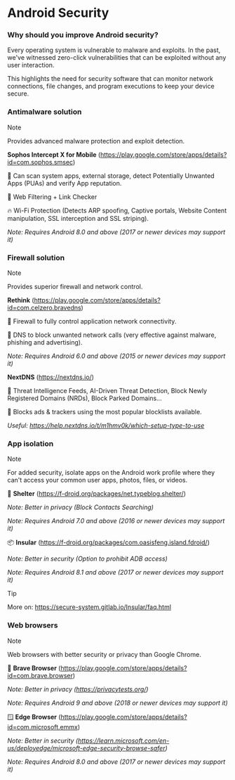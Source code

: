 # Android Security

### Why should you improve Android security?

Every operating system is vulnerable to malware and exploits. In the past, we've witnessed zero-click vulnerabilities that can be exploited without any user interaction. 

This highlights the need for security software that can monitor network connections, file changes, and program executions to keep your device secure.

### Antimalware solution

> [!NOTE]
> Provides advanced malware protection and exploit detection.

**Sophos Intercept X for Mobile** (https://play.google.com/store/apps/details?id=com.sophos.smsec)

:100: Can scan system apps, external storage, detect Potentially Unwanted Apps (PUAs) and verify App reputation.

:100: Web Filtering + Link Checker

:fire: Wi-Fi Protection (Detects ARP spoofing, Captive portals, Website Content manipulation, SSL interception and SSL striping).

*Note: Requires Android 8.0 and above (2017 or newer devices may support it)*

### Firewall solution

> [!NOTE]
> Provides superior firewall and network control.

**Rethink** (https://play.google.com/store/apps/details?id=com.celzero.bravedns)

:100:  Firewall to fully control application network connectivity.

:100:  DNS to block unwanted network calls (very effective against malware, phishing and advertising).

*Note: Requires Android 6.0 and above (2015 or newer devices may support it)*

**NextDNS** (https://nextdns.io/)

:100: Threat Intelligence Feeds, AI-Driven Threat Detection, Block Newly Registered Domains (NRDs), Block Parked Domains...

:100: Blocks ads & trackers using the most popular blocklists available.

*Useful: https://help.nextdns.io/t/m1hmv0k/which-setup-type-to-use*

### App isolation

> [!NOTE]
> For added security, isolate apps on the Android work profile where they can't access your common user apps, photos, files, or videos.

:ice_cube: **Shelter** (https://f-droid.org/packages/net.typeblog.shelter/)

*Note: Better in privacy (Block Contacts Searching)*

*Note: Requires Android 7.0 and above (2016 or newer devices may support it)*

 :package: **Insular** (https://f-droid.org/packages/com.oasisfeng.island.fdroid/)

*Note: Better in security (Option to prohibit ADB access)*

*Note: Requires Android 8.1 and above (2017 or newer devices may support it)*

> [!TIP]
> More on: https://secure-system.gitlab.io/Insular/faq.html

### Web browsers

> [!NOTE]
> Web browsers with better security or privacy than Google Chrome.

:lion: **Brave Browser** (https://play.google.com/store/apps/details?id=com.brave.browser)

*Note: Better in privacy (https://privacytests.org/)*

*Note: Requires Android 9 and above (2018 or newer devices may support it)*

:window: **Edge Browser** (https://play.google.com/store/apps/details?id=com.microsoft.emmx)

*Note: Better in security (https://learn.microsoft.com/en-us/deployedge/microsoft-edge-security-browse-safer)*

*Note: Requires Android 8.0 and above (2017 or newer devices may support it)*
